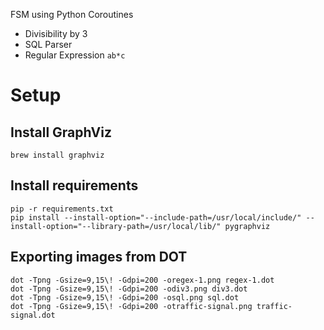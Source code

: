 FSM using Python Coroutines

 - Divisibility by 3
 - SQL Parser
 - Regular Expression `ab*c`

# Setup
## Install GraphViz

```
brew install graphviz
```

## Install requirements

```
pip -r requirements.txt
pip install --install-option="--include-path=/usr/local/include/" --install-option="--library-path=/usr/local/lib/" pygraphviz
```

## Exporting images from DOT

```
dot -Tpng -Gsize=9,15\! -Gdpi=200 -oregex-1.png regex-1.dot
dot -Tpng -Gsize=9,15\! -Gdpi=200 -odiv3.png div3.dot
dot -Tpng -Gsize=9,15\! -Gdpi=200 -osql.png sql.dot
dot -Tpng -Gsize=9,15\! -Gdpi=200 -otraffic-signal.png traffic-signal.dot
```
